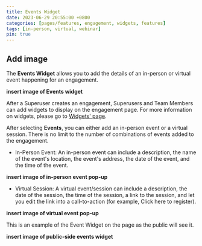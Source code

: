 ```yaml
---
title: Events Widget
date: 2023-06-29 20:55:00 +0800
categories: [pages/features, engagement, widgets, features]
tags: [in-person, virtual, webinar]
pin: true
---
```


## Add image 

The **Events Widget** allows you to add the details of an in-person or virtual event happening for an engagement. 

  **insert image of Events widget**  

After a Superuser creates an engagement, Superusers and Team Members can add widgets to display on the engagement page. For more information on widgets, please go to [Widgets' page](/met-guide/posts/widgets/).

After selecting **Events**, you can either add an in-person event or a virtual session. There is no limit to the number of combinations of events added to the engagement.  

- In-Person Event: An in-person event can include a description, the name of the event's location, the event's address, the date of the event, and the time of the event.

**insert image of in-person event pop-up**  

- Virtual Session: A virtual event/session can include a description, the date of the session, the time of the session, a link to the session, and let you edit the link into a call-to-action (for example, Click here to register).

**insert image of virtual event pop-up**  

This is an example of the Event Widget on the page as the public will see it.

**insert image of public-side events widget**  

